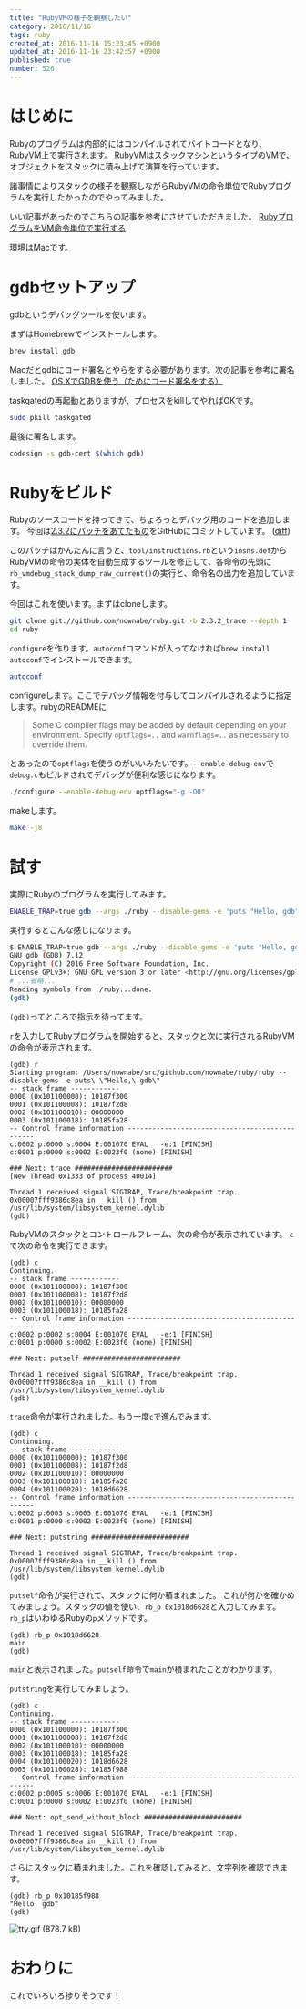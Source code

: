 ```yaml
---
title: "RubyVMの様子を観察したい"
category: 2016/11/16
tags: ruby
created_at: 2016-11-16 15:23:45 +0900
updated_at: 2016-11-16 23:42:57 +0900
published: true
number: 526
---
```


# はじめに
Rubyのプログラムは内部的にはコンパイルされてバイトコードとなり、RubyVM上で実行されます。
RubyVMはスタックマシンというタイプのVMで、オブジェクトをスタックに積み上げて演算を行っています。

諸事情によりスタックの様子を観察しながらRubyVMの命令単位でRubyプログラムを実行したかったのでやってみました。

いい記事があったのでこちらの記事を参考にさせていただきました。
[RubyプログラムをVM命令単位で実行する](http://www.callcc.net/diary/20121216.html)

環境はMacです。

# gdbセットアップ
gdbというデバッグツールを使います。

まずはHomebrewでインストールします。

```bash
brew install gdb
```

Macだとgdbにコード署名とやらをする必要があります。次の記事を参考に署名しました。
[OS XでGDBを使う（ためにコード署名をする）](http://qiita.com/takahashim/items/204ffa698afe09bd4e28)

taskgatedの再起動とありますが、プロセスをkillしてやればOKです。

```bash
sudo pkill taskgated
```

最後に署名します。

```bash
codesign -s gdb-cert $(which gdb)
```

# Rubyをビルド
Rubyのソースコードを持ってきて、ちょろっとデバッグ用のコードを追加します。
今回は[2.3.2にパッチをあてたもの](https://github.com/nownabe/ruby/tree/2.3.2_trace)をGitHubにコミットしています。 ([diff](https://github.com/nownabe/ruby/commit/d21082f0d183f8770b17afd37bdcd508d685be8a))

このパッチはかんたんに言うと、`tool/instructions.rb`という`insns.def`からRubyVMの命令の実体を自動生成するツールを修正して、各命令の先頭に`rb_vmdebug_stack_dump_raw_current()`の実行と、命令名の出力を追加しています。

今回はこれを使います。まずはcloneします。

```bash
git clone git://github.com/nownabe/ruby.git -b 2.3.2_trace --depth 1
cd ruby
```

`configure`を作ります。`autoconf`コマンドが入ってなければ`brew install autoconf`でインストールできます。

```bash
autoconf
```

configureします。ここでデバッグ情報を付与してコンパイルされるように指定します。rubyのREADMEに

> Some C compiler flags may be added by default depending on your environment. Specify `optflags=..` and `warnflags=..` as necessary to override them.

とあったので`optflags`を使うのがいいみたいです。`--enable-debug-env`で`debug.c`もビルドされてデバッグが便利な感じになります。

```bash
./configure --enable-debug-env optflags="-g -O0"
```

makeします。

```bash
make -j8
```

# 試す
実際にRubyのプログラムを実行してみます。

```bash
ENABLE_TRAP=true gdb --args ./ruby --disable-gems -e 'puts "Hello, gdb"'
```

実行するとこんな感じになります。

```bash
$ ENABLE_TRAP=true gdb --args ./ruby --disable-gems -e 'puts "Hello, gdb"'
GNU gdb (GDB) 7.12
Copyright (C) 2016 Free Software Foundation, Inc.
License GPLv3+: GNU GPL version 3 or later <http://gnu.org/licenses/gpl.html>
# ...省略...
Reading symbols from ./ruby...done.
(gdb)
```

`(gdb)`ってところで指示を待ってます。

`r`を入力してRubyプログラムを開始すると、スタックと次に実行されるRubyVMの命令が表示されます。

```
(gdb) r
Starting program: /Users/nownabe/src/github.com/nownabe/ruby/ruby --disable-gems -e puts\ \"Hello,\ gdb\"
-- stack frame ------------
0000 (0x101100000): 10187f300
0001 (0x101100008): 10187f2d8
0002 (0x101100010): 00000000
0003 (0x101100018): 10185fa28
-- Control frame information -----------------------------------------------
c:0002 p:0000 s:0004 E:001070 EVAL   -e:1 [FINISH]
c:0001 p:0000 s:0002 E:0023f0 (none) [FINISH]

### Next: trace ########################
[New Thread 0x1333 of process 40014]

Thread 1 received signal SIGTRAP, Trace/breakpoint trap.
0x00007fff9386c8ea in __kill () from /usr/lib/system/libsystem_kernel.dylib
(gdb)
```

RubyVMのスタックとコントロールフレーム、次の命令が表示されています。
`c`で次の命令を実行できます。

```
(gdb) c
Continuing.
-- stack frame ------------
0000 (0x101100000): 10187f300
0001 (0x101100008): 10187f2d8
0002 (0x101100010): 00000000
0003 (0x101100018): 10185fa28
-- Control frame information -----------------------------------------------
c:0002 p:0002 s:0004 E:001070 EVAL   -e:1 [FINISH]
c:0001 p:0000 s:0002 E:0023f0 (none) [FINISH]

### Next: putself ########################

Thread 1 received signal SIGTRAP, Trace/breakpoint trap.
0x00007fff9386c8ea in __kill () from /usr/lib/system/libsystem_kernel.dylib
(gdb)
```

`trace`命令が実行されました。もう一度`c`で進んでみます。

```
(gdb) c
Continuing.
-- stack frame ------------
0000 (0x101100000): 10187f300
0001 (0x101100008): 10187f2d8
0002 (0x101100010): 00000000
0003 (0x101100018): 10185fa28
0004 (0x101100020): 1018d6628
-- Control frame information -----------------------------------------------
c:0002 p:0003 s:0005 E:001070 EVAL   -e:1 [FINISH]
c:0001 p:0000 s:0002 E:0023f0 (none) [FINISH]

### Next: putstring ########################

Thread 1 received signal SIGTRAP, Trace/breakpoint trap.
0x00007fff9386c8ea in __kill () from /usr/lib/system/libsystem_kernel.dylib
(gdb)
```

`putself`命令が実行されて、スタックに何か積まれました。
これが何かを確かめてみましょう。スタックの値を使い、`rb_p 0x1018d6628`と入力してみます。
`rb_p`はいわゆるRubyの`p`メソッドです。

```
(gdb) rb_p 0x1018d6628
main
(gdb)
```

`main`と表示されました。`putself`命令で`main`が積まれたことがわかります。

`putstring`を実行してみましょう。

```
(gdb) c
Continuing.
-- stack frame ------------
0000 (0x101100000): 10187f300
0001 (0x101100008): 10187f2d8
0002 (0x101100010): 00000000
0003 (0x101100018): 10185fa28
0004 (0x101100020): 1018d6628
0005 (0x101100028): 10185f988
-- Control frame information -----------------------------------------------
c:0002 p:0005 s:0006 E:001070 EVAL   -e:1 [FINISH]
c:0001 p:0000 s:0002 E:0023f0 (none) [FINISH]

### Next: opt_send_without_block ########################

Thread 1 received signal SIGTRAP, Trace/breakpoint trap.
0x00007fff9386c8ea in __kill () from /usr/lib/system/libsystem_kernel.dylib
```

さらにスタックに積まれました。これを確認してみると、文字列を確認できます。

```
(gdb) rb_p 0x10185f988
"Hello, gdb"
(gdb)
```

![tty.gif (878.7 kB)](https://img.esa.io/uploads/production/attachments/1679/2016/11/16/4429/01184b72-da90-4d35-8bee-80449039d5a2.gif)

# おわりに
これでいろいろ捗りそうです！
